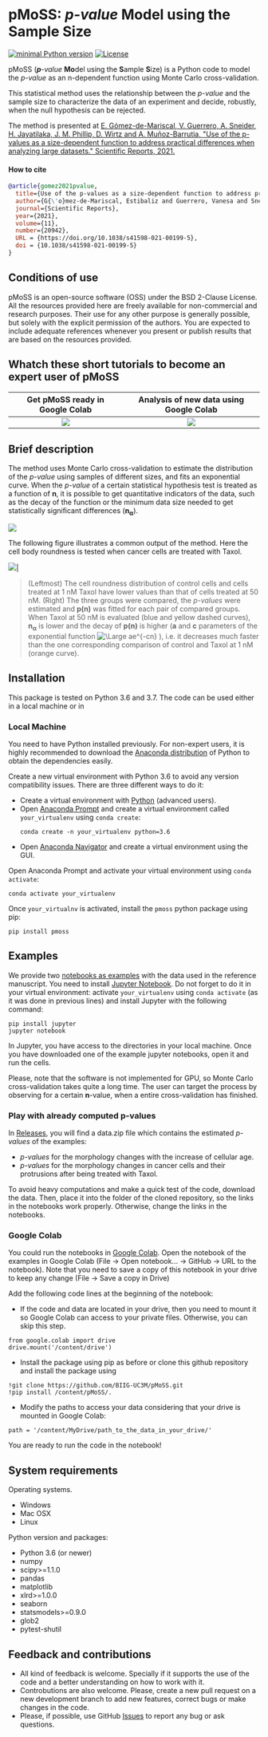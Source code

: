 ﻿# pMoSS: ***p**-value* **Mo**del using the **S**ample **S**ize 

[![minimal Python version](https://img.shields.io/badge/Python-3.6-6666ff.svg)](https://www.anaconda.com/distribution/)
[![License](https://img.shields.io/badge/License-BSD%203--Clause--Clear-orange.svg)](https://spdx.org/licenses/BSD-3-Clause-Clear.html)

pMoSS (***p**-value* **Mo**del using the **S**ample **S**ize) is a Python code to model the *p-value* as an n-dependent function using Monte Carlo cross-validation. 

This statistical method uses the relationship between the *p-value* and the sample size to characterize the data of an experiment and decide, robustly, when the null hypothesis can be rejected.

The method is presented at [E. Gómez-de-Mariscal, V. Guerrero, A. Sneider, H. Jayatilaka, J. M. Phillip, D. Wirtz and A. Muñoz-Barrutia, "Use of the p-values as a size-dependent function to address practical differences when analyzing large datasets." Scientific Reports, 2021.]( https://doi.org/10.1038/s41598-021-00199-5)

#### How to cite
```bibtex
@article{gomez2021pvalue,
  title={Use of the p-values as a size-dependent function to address practical differences when analyzing large datasets},
  author={G{\'o}mez-de-Mariscal, Estibaliz and Guerrero, Vanesa and Sneider, Alexandra and Jayatilaka, Hasini and Phillip, Jude M. and Wirtz, Denis and Mu{\~{n}}oz-Barrutia, Arrate},
  journal={Scientific Reports},
  year={2021},
  volume={11},
  number={20942},
  URL = {https://doi.org/10.1038/s41598-021-00199-5},
  doi = {10.1038/s41598-021-00199-5}
}
```


## Conditions of use
pMoSS is an open-source software (OSS) under the BSD 2-Clause License. All the resources provided here are freely available for non-commercial and research purposes. Their use for any other purpose is generally possible, but solely with the explicit permission of the authors. You are expected to include adequate references whenever you present or publish results that are based on the resources provided.

## Whatch these short tutorials to become an expert user of pMoSS

| Get pMoSS ready in Google Colab | Analysis of new data using Google Colab |
|:-:|:-:|
| [![](https://github.com/BIIG-UC3M/pMoSS/blob/master/images/data_analysis.png)](https://youtu.be/pnMQ2E6YLj0) | [![](https://github.com/BIIG-UC3M/pMoSS/blob/master/images/new_data_analysis.png)](https://youtu.be/iVw5eAHVcTQ) | 

## Brief description

The method uses Monte Carlo cross-validation to estimate the distribution of the *p-value* using samples of different sizes, and fits an exponential curve. When the *p-value* of a certain statistical hypothesis test is treated as a function of **n**, it is possible to get quantitative indicators of the data, such as the decay of the function or the minimum data size needed to get statistically significant differences (**n<sub>&alpha;</sub>**).

![](https://github.com/BIIG-UC3M/pMoSS/blob/master/images/pvalue_function.png)

The following figure illustrates a common output of the method. Here the cell body roundness is tested when cancer cells are treated with Taxol.

![](https://github.com/BIIG-UC3M/pMoSS/blob/master/images/cell_roundness_taxol.png)|
>(Leftmost) The cell roundness distribution of control cells and cells treated at 1 nM Taxol have lower values than that of cells treated at 50 nM. (Right) The three groups were compared, the *p-values* were estimated and **p(n)** was fitted for each pair of compared groups. When Taxol at 50 nM is evaluated (blue and yellow dashed curves), **n<sub>&alpha;</sub>** is lower and the decay of **p(n)** is higher (**a** and **c** parameters  of the exponential function <img src="https://latex.codecogs.com/svg.latex?\Large&space;ae^{-cn}" title="\Large ae^{-cn}" /> ), i.e. it decreases much faster than the one corresponding comparison of control and Taxol at 1 nM (orange curve).



## Installation

This package is tested on Python 3.6 and 3.7.
The code can be used either in a local machine or in  

### Local Machine
You need to have Python installed previously. For non-expert users, it is highly recommended to download the [Anaconda distribution](https://www.continuum.io/downloads) of Python to obtain the dependencies easily. 

Create a new virtual environment with Python 3.6 to avoid any version compatibility issues. There are three different ways to do it:
- Create a virtual environment with [Python](https://docs.python.org/3/tutorial/venv.html) (advanced users).
- Open [Anaconda Prompt](https://docs.conda.io/projects/conda/en/latest/user-guide/tasks/manage-environments.html) and create a virtual environment called `your_virtualenv` using `conda create`:
  ```shell
  conda create -n your_virtualenv python=3.6
  ```
- Open [Anaconda Navigator](https://docs.anaconda.com/anaconda/navigator/tutorials/manage-environments/) and create a virtual environment using the GUI.

Open Anaconda Prompt and activate your virtual environment using `conda activate`:
```shell
conda activate your_virtualenv
```
Once `your_virtualnv` is activated, install the `pmoss` python package using pip: 
 ```shell
pip install pmoss
```
## Examples

We provide two [notebooks as examples](https://github.com/BIIG-UC3M/pMoSS/tree/master/examples) with the data used in the reference manuscript. You need to install [Jupyter Notebook](https://jupyter.readthedocs.io/en/latest/index.html). Do not forget to do it in your virtual environment: activate `your_virtualenv` using `conda activate` (as it was done in previous lines) and install Jupyter with the following command:

```shell
pip install jupyter
jupyter notebook
```
In Jupyter, you have access to the directories in your local machine. Once you have downloaded one of the example jupyter notebooks, open it and run the cells. 

Please, note that the software is not implemented for GPU, so Monte Carlo cross-validation takes quite a long time. The user can target the process by observing for a certain **n**-value, when a entire cross-validation has finished. 

### Play with already computed p-values
In [Releases](https://github.com/BIIG-UC3M/pMoSS/releases), you will find a data.zip file which contains the estimated *p-values* of the examples:

- *p-values* for the morphology changes with the increase of cellular age.
- *p-values* for the morphology changes in cancer cells and their protrusions after being treated with Taxol.

To avoid heavy computations and make a quick test of the code, download the data. Then, place it into the folder of the cloned repository, so the links in the notebooks work properly. Otherwise, change the links in the notebooks.

### Google Colab
You could run the notebooks in [Google Colab](https://colab.research.google.com/notebooks/welcome.ipynb#recent=true). Open the notebook of the examples in Google Colab (File -> Open notebook... -> GitHub -> URL to the notebook). Note that you need to save a copy of this notebook in your drive to keep any change (File -> Save a copy in Drive)

Add the following code lines at the beginning of the notebook:

- If the code and data are located in your drive, then you need to mount it so Google Colab can access to your private files. Otherwise, you can skip this step. 

```shell
from google.colab import drive
drive.mount('/content/drive')
```
- Install the package using pip as before or clone this github repository and install the package using
```shell
!git clone https://github.com/BIIG-UC3M/pMoSS.git
!pip install /content/pMoSS/.
````
- Modify the paths to access your data considering that your drive is mounted in Google Colab: 
```shell
path = '/content/MyDrive/path_to_the_data_in_your_drive/'
````
You are ready to run the code in the notebook!

## System requirements
Operating systems.
* Windows
* Mac OSX
* Linux

Python version and packages:
* Python 3.6 (or newer)
* numpy
* scipy>=1.1.0
* pandas
* matplotlib
* xlrd>=1.0.0
* seaborn
* statsmodels>=0.9.0
* glob2
* pytest-shutil

## Feedback and contributions
- All kind of feedback is welcome. Specially if it supports the use of the code and a better understanding on how to work with it.
- Controbutions are also welcome. Please, create a new pull request on a new development branch to add new features, correct bugs or make changes in the code.
- Please, if possible, use GitHub [Issues](https://github.com/esgomezm/pMoSS/issues) to report any bug or ask questions.

